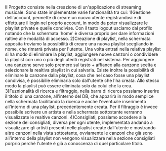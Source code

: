Il Progetto consiste nella creazione di un'applicazione di streaming musicale. Sono state implementate varie funzionalità tra cui:
1)Gestione dell'account, permette di creare un nuovo utente registrandosi e di effettuare il login nel proprio account, in modo da poter visualizzare le playlist private e quelle condivise. Con il tasto logout usciamo dal profilo notando che la schermata 'home' è diversa proprio per dare informazioni raltive alle modalità di accesso.
2)Creazione di playlist, nella schermata apposita troviamo la possibilità di creare una nuova playlist scegliando in nome, che rimarrà privata per l'utente. Una volta entrati nella relativa playlist si ha modo di eliminare la playlist, aggiungere nuove canzoni o condividere la playlist con uno o più degli utenti registrati nel sistema. 
Per aggiungere una canzone serve solo premere sul tasto + affianco alla 
canzone scelta e selezionare la realtiva playlist in cui salvarla. Esiste inoltre la possibilità di eliminare la canzone dalla playlist, cosa che nel caso fosse una playlist condivisa, è possibilie eliminarla solo dall'utente che l'ha creata. Allo stesso modo la playlist può essere eliminata solo da colui che la crea.
3)Fuznionalità di ricerca e filtraggio, nella barra di ricerca possiamo inserire il titolo di una canzone, all'interno del DB, che apparirà in modo semplice nella schermata facilitando la ricerca e anche l'eventuale inserimento all'interno di una playlist, precedentemente creata. 
Per il filtraggio è invece possibile scrivere un artista e nella schermata sottostante verranno visualizzate le realtive canzoni.
4)Consigliati, possiamo accedere alla sezione dei consigliati, diversa per ogni utente, implementata andando a visualizzare gli artisti presenti nelle playlist create dall'utente e mostrando altre canzoni nella vista sottostante, ovviamente le canzoni che già sono all'interno della playlist non vengono visualizzare
nella sezione consigliati porprio perché l'utente è già a conoscenza di quel particolare titolo.
